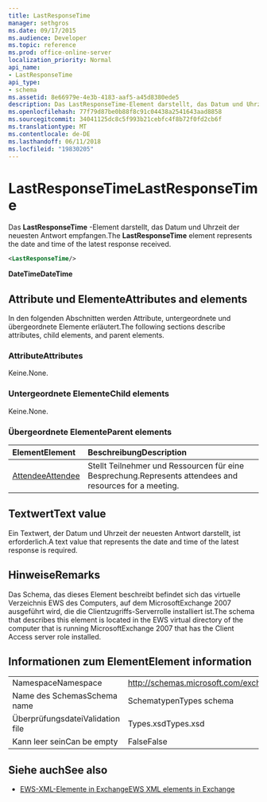 ```yaml
---
title: LastResponseTime
manager: sethgros
ms.date: 09/17/2015
ms.audience: Developer
ms.topic: reference
ms.prod: office-online-server
localization_priority: Normal
api_name:
- LastResponseTime
api_type:
- schema
ms.assetid: 8e66979e-4e3b-4183-aaf5-a45d8380ede5
description: Das LastResponseTime-Element darstellt, das Datum und Uhrzeit der neuesten Antwort empfangen.
ms.openlocfilehash: 77f79d87be0b88f8c91c04438a2541643aad8858
ms.sourcegitcommit: 34041125dc8c5f993b21cebfc4f8b72f0fd2cb6f
ms.translationtype: MT
ms.contentlocale: de-DE
ms.lasthandoff: 06/11/2018
ms.locfileid: "19830205"
---
```

# <a name="lastresponsetime"></a><span data-ttu-id="6f5dc-103">LastResponseTime</span><span class="sxs-lookup"><span data-stu-id="6f5dc-103">LastResponseTime</span></span>

<span data-ttu-id="6f5dc-104">Das **LastResponseTime** -Element darstellt, das Datum und Uhrzeit der neuesten Antwort empfangen.</span><span class="sxs-lookup"><span data-stu-id="6f5dc-104">The **LastResponseTime** element represents the date and time of the latest response received.</span></span> 
  
```xml
<LastResponseTime/>
```

 <span data-ttu-id="6f5dc-105">**DateTime**</span><span class="sxs-lookup"><span data-stu-id="6f5dc-105">**DateTime**</span></span>
## <a name="attributes-and-elements"></a><span data-ttu-id="6f5dc-106">Attribute und Elemente</span><span class="sxs-lookup"><span data-stu-id="6f5dc-106">Attributes and elements</span></span>

<span data-ttu-id="6f5dc-107">In den folgenden Abschnitten werden Attribute, untergeordnete und übergeordnete Elemente erläutert.</span><span class="sxs-lookup"><span data-stu-id="6f5dc-107">The following sections describe attributes, child elements, and parent elements.</span></span>
  
### <a name="attributes"></a><span data-ttu-id="6f5dc-108">Attribute</span><span class="sxs-lookup"><span data-stu-id="6f5dc-108">Attributes</span></span>

<span data-ttu-id="6f5dc-109">Keine.</span><span class="sxs-lookup"><span data-stu-id="6f5dc-109">None.</span></span>
  
### <a name="child-elements"></a><span data-ttu-id="6f5dc-110">Untergeordnete Elemente</span><span class="sxs-lookup"><span data-stu-id="6f5dc-110">Child elements</span></span>

<span data-ttu-id="6f5dc-111">Keine.</span><span class="sxs-lookup"><span data-stu-id="6f5dc-111">None.</span></span>
  
### <a name="parent-elements"></a><span data-ttu-id="6f5dc-112">Übergeordnete Elemente</span><span class="sxs-lookup"><span data-stu-id="6f5dc-112">Parent elements</span></span>

|<span data-ttu-id="6f5dc-113">**Element**</span><span class="sxs-lookup"><span data-stu-id="6f5dc-113">**Element**</span></span>|<span data-ttu-id="6f5dc-114">**Beschreibung**</span><span class="sxs-lookup"><span data-stu-id="6f5dc-114">**Description**</span></span>|
|:-----|:-----|
|[<span data-ttu-id="6f5dc-115">Attendee</span><span class="sxs-lookup"><span data-stu-id="6f5dc-115">Attendee</span></span>](attendee.md) <br/> |<span data-ttu-id="6f5dc-116">Stellt Teilnehmer und Ressourcen für eine Besprechung.</span><span class="sxs-lookup"><span data-stu-id="6f5dc-116">Represents attendees and resources for a meeting.</span></span>  <br/> |
   
## <a name="text-value"></a><span data-ttu-id="6f5dc-117">Textwert</span><span class="sxs-lookup"><span data-stu-id="6f5dc-117">Text value</span></span>

<span data-ttu-id="6f5dc-118">Ein Textwert, der Datum und Uhrzeit der neuesten Antwort darstellt, ist erforderlich.</span><span class="sxs-lookup"><span data-stu-id="6f5dc-118">A text value that represents the date and time of the latest response is required.</span></span>
  
## <a name="remarks"></a><span data-ttu-id="6f5dc-119">Hinweise</span><span class="sxs-lookup"><span data-stu-id="6f5dc-119">Remarks</span></span>

<span data-ttu-id="6f5dc-120">Das Schema, das dieses Element beschreibt befindet sich das virtuelle Verzeichnis EWS des Computers, auf dem MicrosoftExchange 2007 ausgeführt wird, die die Clientzugriffs-Serverrolle installiert ist.</span><span class="sxs-lookup"><span data-stu-id="6f5dc-120">The schema that describes this element is located in the EWS virtual directory of the computer that is running MicrosoftExchange 2007 that has the Client Access server role installed.</span></span>
  
## <a name="element-information"></a><span data-ttu-id="6f5dc-121">Informationen zum Element</span><span class="sxs-lookup"><span data-stu-id="6f5dc-121">Element information</span></span>

|||
|:-----|:-----|
|<span data-ttu-id="6f5dc-122">Namespace</span><span class="sxs-lookup"><span data-stu-id="6f5dc-122">Namespace</span></span>  <br/> |http://schemas.microsoft.com/exchange/services/2006/types  <br/> |
|<span data-ttu-id="6f5dc-123">Name des Schemas</span><span class="sxs-lookup"><span data-stu-id="6f5dc-123">Schema name</span></span>  <br/> |<span data-ttu-id="6f5dc-124">Schematypen</span><span class="sxs-lookup"><span data-stu-id="6f5dc-124">Types schema</span></span>  <br/> |
|<span data-ttu-id="6f5dc-125">Überprüfungsdatei</span><span class="sxs-lookup"><span data-stu-id="6f5dc-125">Validation file</span></span>  <br/> |<span data-ttu-id="6f5dc-126">Types.xsd</span><span class="sxs-lookup"><span data-stu-id="6f5dc-126">Types.xsd</span></span>  <br/> |
|<span data-ttu-id="6f5dc-127">Kann leer sein</span><span class="sxs-lookup"><span data-stu-id="6f5dc-127">Can be empty</span></span>  <br/> |<span data-ttu-id="6f5dc-128">False</span><span class="sxs-lookup"><span data-stu-id="6f5dc-128">False</span></span>  <br/> |
   
## <a name="see-also"></a><span data-ttu-id="6f5dc-129">Siehe auch</span><span class="sxs-lookup"><span data-stu-id="6f5dc-129">See also</span></span>



- [<span data-ttu-id="6f5dc-130">EWS-XML-Elemente in Exchange</span><span class="sxs-lookup"><span data-stu-id="6f5dc-130">EWS XML elements in Exchange</span></span>](ews-xml-elements-in-exchange.md)

